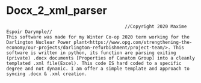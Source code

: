 # Docx_2_xml_parser
                                                //Copyright 2020 Maxime Espoir Darymple//
	This software was made for my Winter Co-op 2020 term working for the Darlington Nuclear Power plant<https://www.opg.com/strengthening-the-economy/our-projects/darlington-refurbishment/project-team/>. This software is written in python, its function are parsing exiting (private) .docx documents [Properties of Canatom Group] into a cleanly templated .xml file(Excel). This code IS hard coded to a specific degree and not dynamic. I am offer a simple template and approach to syncing .docx & .xml creation.
